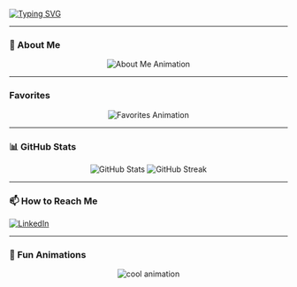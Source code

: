 <a href="https://git.io/typing-svg"><img src="https://readme-typing-svg.demolab.com?font=Fira+Code&pause=1000&color=27F736&background=000000F1&width=435&lines=Welome+to+my+GitHub+profile!" alt="Typing SVG" /></a>

---

### 🌟 About Me  
<div align="center">
  <img src="https://readme-typing-svg.herokuapp.com?font=Fira+Code&size=20&pause=1000&color=34B4A7&width=700&lines=Criminology+%26+Info+Systems+Graduate;Experienced+Bug+Bounty+Hunter;Bugcrowd+%7C+HackerOne+%7C+Apple+%7C+Open+Bug+Bounty;Veteran+of+TryHackMe+%26+HackTheBox;Collaborating+on+Python%2C+Powershell%2C+SQL+projects!" alt="About Me Animation">
</div>

---

### Favorites  
<div align="center">
  <img src="https://readme-typing-svg.herokuapp.com?font=Fira+Code&size=20&pause=1000&color=F7B24D&center=true&vCenter=true&width=800&lines=Ruby+%7C+Python+%7C+Rust;Ruby+on+Rails+%7C+Django+%7C+Flask+%7C+Flet;HTML+%26+CSS+%7C+JavaScript+%7C+Node.js;Firebase+Cloud+Integration;C%23+%7C+Python+(Rarely);AWS+%26+Azure+(Essentials+Only)" alt="Favorites Animation">
</div>

---

### 📊 GitHub Stats  
<div align="center">
  <img src="https://github-readme-stats.vercel.app/api?username=Aureum01&show_icons=true&theme=radical" alt="GitHub Stats" />
  <img src="https://github-readme-streak-stats.herokuapp.com/?user=Aureum01&theme=radical" alt="GitHub Streak" />
</div>

---

### 📫 How to Reach Me  
[![LinkedIn](https://img.shields.io/badge/-LinkedIn-blue?style=flat&logo=linkedin)]([https://www.linkedin.com/in/yourprofile](https://www.linkedin.com/in/roshane-rodney-563638228/))

---

### 🎨 Fun Animations  
<div align="center">
  <img src="https://github.com/Aureum01/Aureum01/blob/main/assets/animation.gif" alt="cool animation" />
</div>


